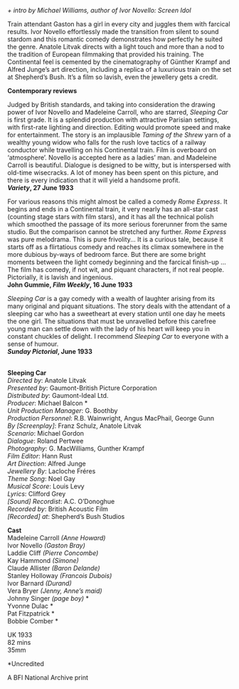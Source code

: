 
_+ intro by Michael Williams, author of Ivor Novello: Screen Idol_

Train attendant Gaston has a girl in every city and juggles them with farcical results. Ivor Novello effortlessly made the transition from silent to sound stardom and this romantic comedy demonstrates how perfectly he suited the genre. Anatole Litvak directs with a light touch and more than a nod to the tradition of European filmmaking that provided his training. The Continental feel is cemented by the cinematography of Günther Krampf and Alfred Junge’s art direction, including a replica of a luxurious train on the set at Shepherd’s Bush. It’s a film so lavish, even the jewellery gets a credit.

**Contemporary reviews**

Judged by British standards, and taking into consideration the drawing power of Ivor Novello and Madeleine Carroll, who are starred, _Sleeping Car_ is first grade. It is a splendid production with attractive Parisian settings, with first-rate lighting and direction. Editing would promote speed and make for entertainment. The story is an implausible _Taming of the Shrew_ yarn of a wealthy young widow who falls for the rush love tactics of a railway conductor while travelling on his Continental train. Film is overboard on ‘atmosphere’. Novello is accepted here as a ladies’ man. and Madeleine Carroll is beautiful. Dialogue is designed to be witty, but is interspersed with old-time wisecracks. A lot of money has been spent on this picture, and there is every indication that it will yield a handsome profit.  
**_Variety_, 27 June 1933**

For various reasons this might almost be called a comedy _Rome Express_. It begins and ends in a Continental train, it very nearly has an all-star cast (counting stage stars with film stars), and it has all the technical polish which smoothed the passage of its more serious forerunner from the same studio. But the comparison cannot be stretched any further. _Rome Express_ was pure melodrama. This is pure frivolity... It is a curious tale, because it starts off as a flirtatious comedy and reaches its climax somewhere in the more dubious by-ways of bedroom farce. But there are some bright moments between the light comedy beginning and the farcical finish-up ... The film has comedy, if not wit, and piquant characters, if not real people. Pictorially, it is lavish and ingenious.  
**John Gummie, _Film Weekly_, 16 June 1933**

_Sleeping Car_ is a gay comedy with a wealth of laughter arising from its many original and piquant situations. The story deals with the attendant of a sleeping car who has a sweetheart at every station until one day he meets the one girl. The situations that must be unravelled before this carefree young man can settle down with the lady of his heart will keep you in constant chuckles of delight. I recommend _Sleeping Car_ to everyone with a sense of humour.  
**_Sunday Pictorial_, June 1933**
<br><br>

**Sleeping Car**  
_Directed by_: Anatole Litvak  
_Presented by_: Gaumont-British Picture Corporation  
_Distributed by_: Gaumont-Ideal Ltd.  
_Producer_: Michael Balcon *  
_Unit Production Manager_: G. Boothby  
_Production Personnel_: R.B. Wainwright,  Angus MacPhail, George Gunn  
_By [Screenplay]_: Franz Schulz, Anatole Litvak  
_Scenario_: Michael Gordon  
_Dialogue_: Roland Pertwee  
_Photography_: G. MacWilliams, Gunther Krampf  
_Film Editor_: Hann Rust  
_Art Direction_: Alfred Junge  
_Jewellery By_: Lacloche Fréres  
_Theme Song_: Noel Gay  
_Musical Score_: Louis Levy  
_Lyrics_: Clifford Grey  
_[Sound] Recordist_: A.C. O’Donoghue  
_Recorded by_: British Acoustic Film  
_[Recorded] at_: Shepherd’s Bush Studios

**Cast**  
Madeleine Carroll _(Anne Howard)_  
Ivor Novello _(Gaston Bray)_  
Laddie Cliff _(Pierre Concombe)_  
Kay Hammond _(Simone)_  
Claude Allister _(Baron Delande)_  
Stanley Holloway _(Francois Dubois)_  
Ivor Barnard _(Durand)_  
Vera Bryer _(Jenny, Anne’s maid)_  
Johnny Singer _(page boy)_ *  
Yvonne Dulac  *  
Pat Fitzpatrick  *  
Bobbie Comber  *

UK 1933  
82 mins  
35mm

*Uncredited

A BFI National Archive print
<br><br><br>
<!--stackedit_data:
eyJoaXN0b3J5IjpbLTQyNjQ1OTc0MF19
-->